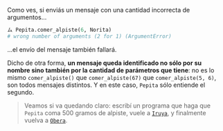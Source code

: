 Como ves, si enviás un mensaje con una cantidad incorrecta de argumentos...

```python
ム Pepita.comer_alpiste(6, Norita)
# wrong number of arguments (2 for 1) (ArgumentError)
```

...el envío del mensaje también fallará.

Dicho de otra forma, **un mensaje queda identificado no sólo por su nombre sino también por la cantidad de parámetros que tiene**: no es lo mismo `comer_alpiste()` que `comer_alpiste(67)` que  `comer_alpiste(5, 6)`, son todos mensajes distintos. Y en este caso, `Pepita` sólo entiende el segundo.

> Veamos si va quedando claro: escribí un programa que haga que `Pepita` coma 500 gramos de alpiste, vuele a [`Iruya`](https://es.wikipedia.org/wiki/Iruya), y finalmente vuelva a [`Obera`](https://es.wikipedia.org/wiki/Ober%C3%A1).

